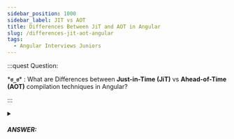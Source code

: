 ```yaml
---
sidebar_position: 1000
sidebar_label: JIT vs AOT
title: Differences Between JiT and AOT in Angular
slug: /differences-jit-aot-angular
tags:
  - Angular Interviews Juniors
---
```


:::quest Question:

\***`ಠ_ಠ`**\* : 
What are Differences between **Just-in-Time (JiT)** vs **Ahead-of-Time (AOT)** compilation techniques in Angular?

:::

<details>
  <summary><h5>ANSWER:</h5></summary>

  \***`◔̯◔`**\* : 
  - **AOT** refers to Ahead-of-time compilation, ***compiled at build time*** before the application runing in a browser.
  - **JIT**: Just-in-time compilation, where code is ***compiled at run time*** just before it is run in the browser.

| JIT                                           | AOT                                              |
|-----------------------------------------------|--------------------------------------------------|
| `ng build && ng serve`                        | `ng build --aot && ng serve --aot`               |
| Compiled in the browser (run time)            | Compiled by command line on machine (build time) |
| Each file compiled & loaded separately        | All code compiled together                       |
| Used for local development                    | Used for production builds                       |

</details>